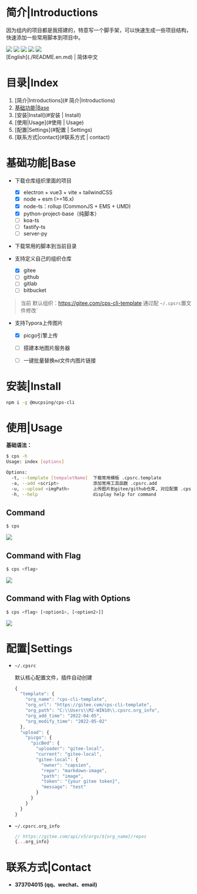 # 简介|Introductions

因为组内的项目都是我搭建的，特意写一个脚手架，可以快速生成一些项目结构，快速添加一些常用脚本到项目中。

<div>
    <img flex="left" src="https://img.shields.io/badge/npm-%3E%3D6.x-blue"/>
    <img flex="left" src="https://img.shields.io/badge/node-%3E%3D16.11-brightgreen"/>
  	<img flex="left" src="https://img.shields.io/github/license/caoxiemeihao/electron-vite-vue?style=flat"/>
  	<img flex="left" src="https://img.shields.io/badge/JavaScript-F7DF1E?style=flat&logo=javascript&logoColor=white"/>
  	<img flex="left" src="https://img.shields.io/badge/Sublime%20Text-FF9800?style=flat&logo=Sublime%20Text&logoColor=white"/>
</div>
[English](./README.en.md) | 简体中文



# 目录|Index

1. [简介|Introductions](# 简介|Introductions)
2. [基础功能|Base](#基础功能|Base)
3. [安装|Install](#安装 | Install)
4. [使用|Usage](#使用 | Usage)
5. [配置|Settings](#配置 | Settings)
6. [联系方式|contact](#联系方式 | contact)





# 基础功能|Base

- 下载仓库组织里面的项目
  - [x] electron + vue3 + vite + tailwindCSS
  - [x] node + esm (>=16.x)
  - [x] node-ts：rollup (CommonJS + EMS + UMD)
  - [x] python-project-base（纯脚本）
  - [ ] koa-ts
  - [ ] fastify-ts
  - [ ] server-py

- 下载常用的脚本到当前目录

- 支持定义自己的组织仓库
  - [x] gitee
  - [ ] github
  - [ ] gitlab
  - [ ] bitbucket

> 当前 默认组织：https://gitee.com/cps-cli-template 通过配 `~/.cpsrc`置文件修改` 

- 支持Typora上传图片
  - [x] picgo引擎上传
  - [ ] 搭建本地图片服务器
  - [ ] 一键批量替换`md`文件内图片链接







# 安装|Install

```bash
npm i -g @mucpsing/cps-cli
```



# 使用|Usage

**基础语法：**

```bash
$ cps -h
Usage: index [options]

Options:
  -t, --template [tempaletName]  下载常用模板 .cpsrc.template
  -a, --add <script>             添加常用工具函数 .cpsrc.add
  -u, --upload <imgPath>         上传图片到gitee/github仓库, 对应配置 .cpsrc.upload
  -h, --help                     display help for command
```



## Command

```bash
$ cps
```

![](screenshot/cps.gif)



## Command  with Flag

```bash
$ cps <flag>
```

![](screenshot/cps@template.gif)





## Command with Flag with Options

```bash
$ cps <flag> [<option1>, [<option2>]]
```

![](screenshot/cps@template@projectName.gif)





# 配置|Settings

- `~/.cpsrc`

  默认核心配置文件，插件自动创建

  ```js
  {
    "template": {
      "org_name": "cps-cli-template",
      "org_url": "https://gitee.com/cps-cli-template",
      "org_path": "C:\\Users\\M2-WIN10\\.cpsrc.org_info",
      "org_add_time": "2022-04-05",
      "org_modify_time": "2022-05-02"
    },
    "upload": {
      "picgo": {
        "picBed": {
          "uploader": "gitee-local",
          "current": "gitee-local",
          "gitee-local": {
            "owner": "capsion",
            "repo": "markdown-image",
            "path": "image",
            "token": "{your gitee token}",
            "message": "test"
          }
        }
      }
    }
  }
  ```

  

- `~/.cpsrc.org_info`

  ```js
  // https://gitee.com/api/v5/orgs/${org_name}/repos
  {...org_info}
  ```

  

# 联系方式|Contact

- **373704015 (qq、wechat、email)**
